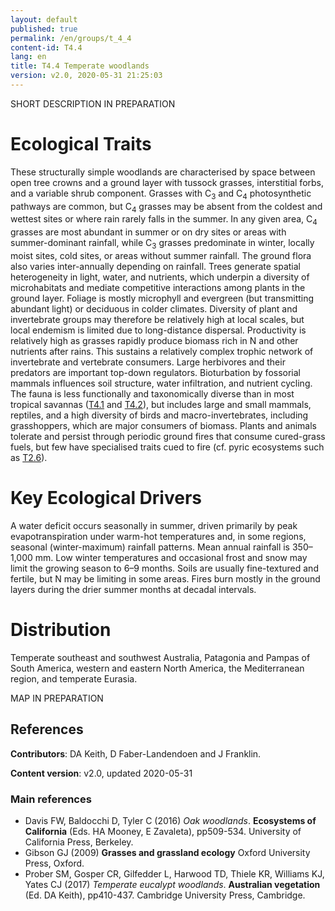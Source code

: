 ```yaml
---
layout: default
published: true
permalink: /en/groups/t_4_4
content-id: T4.4
lang: en
title: T4.4 Temperate woodlands
version: v2.0, 2020-05-31 21:25:03
---
```


SHORT DESCRIPTION IN PREPARATION

# Ecological Traits
 
These structurally simple woodlands are characterised by space between open tree crowns and a ground layer with tussock grasses, interstitial forbs, and a variable shrub component. Grasses with C<sub>3</sub> and C<sub>4</sub> photosynthetic pathways are common, but C<sub>4</sub> grasses may be absent from the coldest and wettest sites or where rain rarely falls in the summer. In any given area, C<sub>4</sub> grasses are most abundant in summer or on dry sites or areas with summer-dominant rainfall, while C<sub>3</sub> grasses predominate in winter, locally moist sites, cold sites, or areas without summer rainfall. The ground flora also varies inter-annually depending on rainfall. Trees generate spatial heterogeneity in light, water, and nutrients, which underpin a diversity of microhabitats and mediate competitive interactions among plants in the ground layer. Foliage is mostly microphyll and evergreen (but transmitting abundant light) or deciduous in colder climates. Diversity of plant and invertebrate groups may therefore be relatively high at local scales, but local endemism is limited due to long-distance dispersal. Productivity is relatively high as grasses rapidly produce biomass rich in N and other nutrients after rains. This sustains a relatively complex trophic network of invertebrate and vertebrate consumers. Large herbivores and their predators are important top-down regulators. Bioturbation by fossorial mammals influences soil structure, water infiltration, and nutrient cycling. The fauna is less functionally and taxonomically diverse than in most tropical savannas ([T4.1](/explore/groups/T4.1) and [T4.2](/explore/groups/T4.2)), but includes large and small mammals, reptiles, and a high diversity of birds and macro-invertebrates, including grasshoppers, which are major consumers of biomass. Plants and animals tolerate and persist through periodic ground fires that consume cured-grass fuels, but few have specialised traits cued to fire (cf. pyric ecosystems such as [T2.6](/explore/groups/T2.6)).
 
# Key Ecological Drivers
 
A water deficit occurs seasonally in summer, driven primarily by peak evapotranspiration under warm-hot temperatures and, in some regions, seasonal (winter-maximum) rainfall patterns. Mean annual rainfall is 350–1,000 mm. Low winter temperatures and occasional frost and snow may limit the growing season to 6–9 months. Soils are usually fine-textured and fertile, but N may be limiting in some areas. Fires burn mostly in the ground layers during the drier summer months at decadal intervals.
 
# Distribution
 
Temperate southeast and southwest Australia, Patagonia and Pampas of South America, western and eastern North America, the Mediterranean region, and temperate Eurasia.

MAP IN PREPARATION

## References

**Contributors**: DA Keith, D Faber-Landendoen and J Franklin.

**Content version**: v2.0, updated 2020-05-31

### Main references
* Davis FW, Baldocchi D, Tyler C  (2016) *Oak woodlands*. **Ecosystems of California** (Eds. HA Mooney, E Zavaleta), pp509-534. University of California Press, Berkeley.
* Gibson GJ  (2009) **Grasses and grassland ecology** Oxford University Press, Oxford.
* Prober SM, Gosper CR, Gilfedder L, Harwood TD, Thiele KR, Williams KJ, Yates CJ  (2017) *Temperate eucalypt woodlands*. **Australian vegetation** (Ed. DA Keith), pp410-437. Cambridge University Press, Cambridge.



